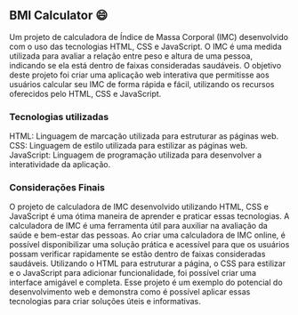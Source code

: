 ## BMI Calculator 😄

Um projeto de calculadora de Índice de Massa Corporal (IMC) desenvolvido com o uso das tecnologias HTML, CSS e JavaScript. O IMC é uma medida utilizada para avaliar a relação entre peso e altura de uma pessoa, indicando se ela está dentro de faixas consideradas saudáveis. O objetivo deste projeto foi criar uma aplicação web interativa que permitisse aos usuários calcular seu IMC de forma rápida e fácil, utilizando os recursos oferecidos pelo HTML, CSS e JavaScript.


### Tecnologias utilizadas

HTML: Linguagem de marcação utilizada para estruturar as páginas web.
<br>
CSS: Linguagem de estilo utilizada para estilizar as páginas web.
<br>
JavaScript: Linguagem de programação utilizada para desenvolver a interatividade da aplicação.

### Considerações Finais

O projeto de calculadora de IMC desenvolvido utilizando HTML, CSS e JavaScript é uma ótima maneira de aprender e praticar essas tecnologias. A calculadora de IMC é uma ferramenta útil para auxiliar na avaliação da saúde e bem-estar das pessoas. Ao criar uma calculadora de IMC online, é possível disponibilizar uma solução prática e acessível para que os usuários possam verificar rapidamente se estão dentro de faixas consideradas saudáveis. Utilizando o HTML para estruturar a página, o CSS para estilizar e o JavaScript para adicionar funcionalidade, foi possível criar uma interface amigável e completa. Esse projeto é um exemplo do potencial do desenvolvimento web e demonstra como é possível aplicar essas tecnologias para criar soluções úteis e informativas.
